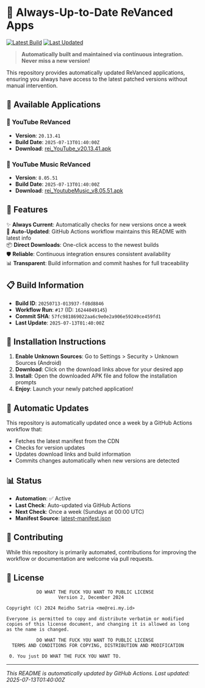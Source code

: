 # 🎯 Always-Up-to-Date ReVanced Apps

[![Latest Build](https://img.shields.io/badge/Build-20250713--013937--fd8d8846-blue)](https://cdn.rei.my.id/revanced/)
[![Last Updated](https://img.shields.io/badge/Last%20Updated-2025--07--13T01%3A40%3A00Z-green)](https://cdn.rei.my.id/revanced/latest-manifest.json)

> **Automatically built and maintained via continuous integration. Never miss a new version!**

This repository provides automatically updated ReVanced applications, ensuring you always have access to the latest patched versions without manual intervention.

## 📱 Available Applications

### 🎥 YouTube ReVanced
- **Version**: `20.13.41`
- **Build Date**: `2025-07-13T01:40:00Z`
- **Download**: [rei_YouTube_v20.13.41.apk](https://cdn.rei.my.id/revanced/rei_YouTube_v20.13.41.apk)

### 🎵 YouTube Music ReVanced
- **Version**: `8.05.51`
- **Build Date**: `2025-07-13T01:40:00Z`
- **Download**: [rei_YoutubeMusic_v8.05.51.apk](https://cdn.rei.my.id/revanced/rei_YoutubeMusic_v8.05.51.apk)

## 🚀 Features

✨ **Always Current**: Automatically checks for new versions once a week  
🔄 **Auto-Updated**: GitHub Actions workflow maintains this README with latest info  
📦 **Direct Downloads**: One-click access to the newest builds  
🛡️ **Reliable**: Continuous integration ensures consistent availability  
📊 **Transparent**: Build information and commit hashes for full traceability  

## 📋 Build Information

- **Build ID**: `20250713-013937-fd8d8846`
- **Workflow Run**: `#17` (ID: `16244049145`)
- **Commit SHA**: `57fc981869022aa6c9e0e2a906e59249ce459fd1`
- **Last Update**: `2025-07-13T01:40:00Z`

## 📖 Installation Instructions

1. **Enable Unknown Sources**: Go to Settings > Security > Unknown Sources (Android)
2. **Download**: Click on the download links above for your desired app
3. **Install**: Open the downloaded APK file and follow the installation prompts
4. **Enjoy**: Launch your newly patched application!

## 🔄 Automatic Updates

This repository is automatically updated once a week by a GitHub Actions workflow that:
- Fetches the latest manifest from the CDN
- Checks for version updates
- Updates download links and build information
- Commits changes automatically when new versions are detected

## 📊 Status

- **Automation**: ✅ Active
- **Last Check**: Auto-updated via GitHub Actions
- **Next Check**: Once a week (Sundays at 00:00 UTC)
- **Manifest Source**: [latest-manifest.json](https://cdn.rei.my.id/revanced/latest-manifest.json)

## 🤝 Contributing

While this repository is primarily automated, contributions for improving the workflow or documentation are welcome via pull requests.

## 📜 License

```
           DO WHAT THE FUCK YOU WANT TO PUBLIC LICENSE
                   Version 2, December 2024

Copyright (C) 2024 Reidho Satria <me@rei.my.id>

Everyone is permitted to copy and distribute verbatim or modified
copies of this license document, and changing it is allowed as long
as the name is changed.

           DO WHAT THE FUCK YOU WANT TO PUBLIC LICENSE
  TERMS AND CONDITIONS FOR COPYING, DISTRIBUTION AND MODIFICATION

 0. You just DO WHAT THE FUCK YOU WANT TO.
```

---

*This README is automatically updated by GitHub Actions. Last updated: 2025-07-13T01:40:00Z*
